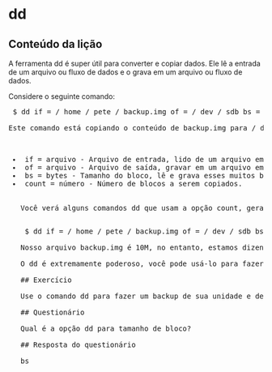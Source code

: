 # dd

## Conteúdo da lição

A ferramenta dd é super útil para converter e copiar dados. Ele lê a entrada de um arquivo ou fluxo de dados e o grava em um arquivo ou fluxo de dados.

Considere o seguinte comando:

<pre> $ dd if = / home / pete / backup.img of = / dev / sdb bs = 1024 </ pre>

Este comando está copiando o conteúdo de backup.img para / dev / sdb. Ele copiará os dados em blocos de 1024 bytes até que não haja mais dados a serem copiados.

<ul>
<li> if = arquivo - Arquivo de entrada, lido de um arquivo em vez de uma entrada padrão </ li>
<li> of = arquivo - Arquivo de saída, gravar em um arquivo em vez de saída padrão </ li>
<li> bs = bytes - Tamanho do bloco, lê e grava esses muitos bytes de dados de cada vez. Você pode usar métricas de tamanhos diferentes indicando o tamanho com um k para kilobyte, m para megabyte, etc, então 1024 bytes é 1k </ li>
<li> count = número - Número de blocos a serem copiados. </ li>
</ ul>

Você verá alguns comandos dd que usam a opção count, geralmente com dd se você deseja copiar um arquivo que tenha 1 megabyte, você normalmente desejará ver esse arquivo como 1 megabyte quando ele estiver sendo copiado. Vamos dizer que você execute o seguinte comando:

<pre> $ dd if = / home / pete / backup.img of = / dev / sdb bs = count de 1M = 2 </ pre>

Nosso arquivo backup.img é 10M, no entanto, estamos dizendo neste comando para copiar mais de 1M 2 vezes, então apenas 2M está sendo copiado, deixando nossos dados copiados incompletos. A contagem pode ser útil em muitas situações, mas se você estiver copiando apenas dados, poderá omitir a contagem e até mesmo o bs. Se você realmente deseja otimizar suas transferências de dados, convém começar a usar essas opções.

O dd é extremamente poderoso, você pode usá-lo para fazer backups de qualquer coisa, incluindo unidades de disco inteiras, restaurando imagens de discos e muito mais. Tenha cuidado, essa ferramenta poderosa pode ter um preço se você não tiver certeza do que está fazendo.

## Exercício

Use o comando dd para fazer um backup de sua unidade e defina a saída para um arquivo .img.

## Questionário

Qual é a opção dd para tamanho de bloco?

## Resposta do questionário

bs
